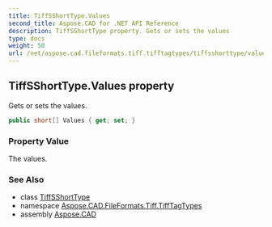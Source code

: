 ```yaml
---
title: TiffSShortType.Values
second_title: Aspose.CAD for .NET API Reference
description: TiffSShortType property. Gets or sets the values
type: docs
weight: 50
url: /net/aspose.cad.fileformats.tiff.tifftagtypes/tiffsshorttype/values/
---
```

## TiffSShortType.Values property

Gets or sets the values.

```csharp
public short[] Values { get; set; }
```

### Property Value

The values.

### See Also

* class [TiffSShortType](../)
* namespace [Aspose.CAD.FileFormats.Tiff.TiffTagTypes](../../tiffsshorttype/)
* assembly [Aspose.CAD](../../../)


